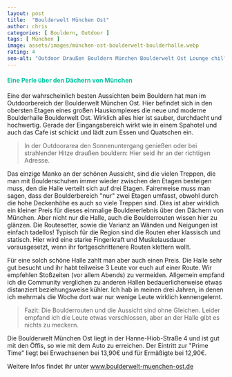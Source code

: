 ```yaml
---
layout: post
title:  "Boulderwelt München Ost"
author: chris
categories: [ Bouldern, Outdoor ]
tags: [ München ]
image: assets/images/münchen-ost-boulderwelt-boulderhalle.webp
rating: 4
seo-alt: "Outdoor Draußen Bouldern München Boulderwelt Ost Lounge chillarea Aussicht Klettern Boulderhalle Kletterhalle"
---
```


#### <span style="color:#00c5a1">Eine Perle über den Dächern von München</span>
Eine der wahrscheinlich besten Aussichten beim Bouldern hat man im Outdoorbereich der Boulderwelt München Ost. Hier befindet sich in den obersten Etagen eines großen Hauskomplexes die neue und moderne Boulderhalle Boulderwelt Ost. Wirklich alles hier ist sauber, durchdacht und hochwertig. Gerade der Eingangsbereich wirkt wie in einem Spahotel und auch das Cafe ist schickt und lädt zum Essen und Quatschen ein.

> In der Outdoorarea den Sonnenuntergang genießen oder bei strahlender Hitze draußen bouldern: Hier seid ihr an der richtigen Adresse.

Das einzige Manko an der schönen Aussicht, sind die vielen Treppen, die man mit Boulderschuhen immer wieder zwischen den Etagen besteigen muss, den die Halle verteilt sich auf drei Etagen. Fairerweise muss man sagen, dass der Boulderbereich "nur" zwei Etagen umfasst, obwohl durch die hohe Deckenhöhe es auch so viele Treppen sind. Dies ist aber wirklich ein kleiner Preis für dieses einmalige Bouldererlebnis über den Dächern  von München. Aber nicht nur die Halle, auch die Boulderrouten wissen hier zu glänzen. Die Routesetter, sowie die Varianz an Wänden und Neigungen ist einfach tadellos! Typisch für die Region sind die Routen eher klassisch und statisch. Hier wird eine starke Fingerkraft und Muskelausdauer vorausgesetzt, wenn ihr fortgeschrittenere Routen klettern wollt. 

Für eine solch schöne Halle zahlt man aber auch einen Preis. Die Halle sehr gut besucht und ihr habt teilweise 3 Leute vor euch auf einer Route. Wir empfehlen Stoßzeiten (vor allem Abends) zu vermeiden. Allgemein empfand ich die Community verglichen zu anderen Hallen bedauerlicherweise etwas distanziert beziehungsweise kühler. Ich hab in meinen drei Jahren, in denen ich mehrmals die Woche dort war nur wenige Leute wirklich kennengelernt.


> Fazit: Die Boulderrouten und die Aussicht sind ohne Gleichen. Leider empfand ich die Leute etwas verschlossen, aber an der Halle gibt es nichts zu meckern.

Die Boulderwelt München Ost liegt in der Hanne-Hiob-Straße 4 und ist gut mit den Öffis, so wie mit dem Auto zu erreichen. Der Eintritt zur "Prime Time" liegt bei Erwachsenen bei 13,90€ und für Ermäßigte bei 12,90€.

Weitere Infos findet ihr unter <a href="https://www.boulderwelt-muenchen-ost.de/" target="_blank">www.boulderwelt-muenchen-ost.de</a>
